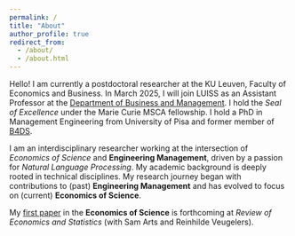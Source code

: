 ```yaml
---
permalink: /
title: "About"
author_profile: true
redirect_from: 
  - /about/
  - /about.html
---
```


Hello! I am currently a postdoctoral researcher at the KU Leuven, Faculty of Economics and Business. In March 2025, I will join LUISS as an Assistant Professor at the [Department of Business and Management](https://impresaemanagement.luiss.it/). I hold the _Seal of Excellence_ under the Marie Curie MSCA fellowship. I hold a PhD in Management Engineering from University of Pisa and former member of [B4DS](http://b4ds.unipi.it/).

I am an interdisciplinary researcher working at the intersection of *Economics of Science* and **Engineering Management**, driven by a passion for _Natural Language Processing_. My academic background is deeply rooted in technical disciplines. My research journey began with contributions to (past) **Engineering Management** and has evolved to focus on (current) **Economics of Science**.

My [first paper](https://arxiv.org/abs/2309.16437) in the **Economics of Science** is forthcoming at _Review of Economics and Statistics_ (with Sam Arts and Reinhilde Veugelers).

